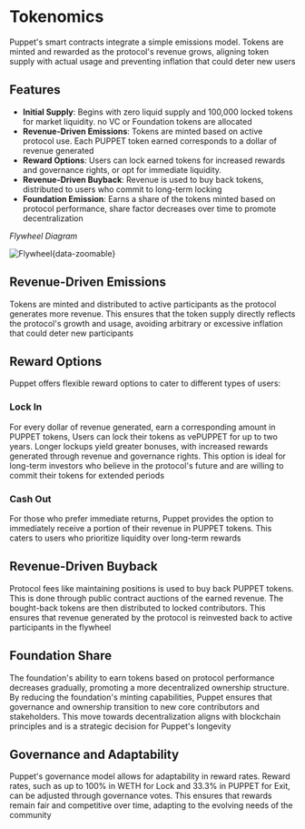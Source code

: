 # Tokenomics

Puppet's smart contracts integrate a simple emissions model. Tokens are minted and rewarded as the protocol's revenue grows, aligning token supply with actual usage and preventing inflation that could deter new users

## Features

- **Initial Supply**: Begins with zero liquid supply and 100,000 locked tokens for market liquidity. no VC or Foundation tokens are allocated
- **Revenue-Driven Emissions**: Tokens are minted based on active protocol use. Each PUPPET token earned corresponds to a dollar of revenue generated
- **Reward Options**: Users can lock earned tokens for increased rewards and governance rights, or opt for immediate liquidity.
- **Revenue-Driven Buyback**: Revenue is used to buy back tokens, distributed to users who commit to long-term locking
- **Foundation Emission**: Earns a share of the tokens minted based on protocol performance, share factor decreases over time to promote decentralization

*Flywheel Diagram*

![Flywheel](/assets/flywheel.png){data-zoomable}

## Revenue-Driven Emissions

Tokens are minted and distributed to active participants as the protocol generates more revenue. This ensures that the token supply directly reflects the protocol's growth and usage, avoiding arbitrary or excessive inflation that could deter new participants

## Reward Options

Puppet offers flexible reward options to cater to different types of users:

### Lock In

For every dollar of revenue generated, earn a corresponding amount in PUPPET tokens, Users can lock their tokens as vePUPPET for up to two years. Longer lockups yield greater bonuses, with increased rewards generated through revenue and governance rights. This option is ideal for long-term investors who believe in the protocol's future and are willing to commit their tokens for extended periods

### Cash Out

For those who prefer immediate returns, Puppet provides the option to immediately receive a portion of their revenue in PUPPET tokens. This caters to users who prioritize liquidity over long-term rewards

## Revenue-Driven Buyback

Protocol fees like maintaining positions is used to buy back PUPPET tokens. This is done through public contract auctions of the earned revenue. The bought-back tokens are then distributed to locked contributors. This ensures that revenue generated by the protocol is reinvested back to active participants in the flywheel

## Foundation Share

The foundation's ability to earn tokens based on protocol performance decreases gradually, promoting a more decentralized ownership structure. By reducing the foundation's minting capabilities, Puppet ensures that governance and ownership transition to new core contributors and stakeholders. This move towards decentralization aligns with blockchain principles and is a strategic decision for Puppet's longevity

## Governance and Adaptability

Puppet's governance model allows for adaptability in reward rates. Reward rates, such as up to 100% in WETH for Lock and 33.3% in PUPPET for Exit, can be adjusted through governance votes. This ensures that rewards remain fair and competitive over time, adapting to the evolving needs of the community
